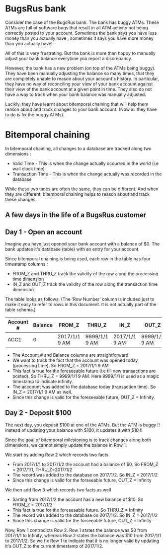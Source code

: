 # BugsRus bank

Consider the case of the BugsRus bank. The bank has buggy ATMs. These ATMs are full of software bugs 
that result in all ATM activity not being correctly posted to your account. Sometimes the bank says you have
less money than you actually have ; sometimes it says you have more money than you actually have!

All of this is very frustrating. But the bank is more than happy to manually adjust your bank balance everytime you report a discrepancy. 

However, the bank has a new problem (on top of the ATMs being buggy). They have been manually adjusting 
the balance so many times, that they are completely unable to reason about your account's history. In particular, they have no way of reconciling your view of your bank account against their view of the bank 
account at a given point in time. They also do not have a way to track when your bank balance was manually adjusted.

Lucikly, they have learnt about bitemporal chaining that will help them reason about and track changes 
to your bank account. (Now all they have to do is fix the buggy ATMs).

# Bitemporal chaining

In bitemporal chaining, all changes to a database are tracked along two dimensions :
* Valid Time - This is when the change actually occurred in the world (i.e wall clock time)
* Transaction Time - This is when the change actually was recorded in the database

While these two times are often the same, they can be different. And when they are different, bitemporal chaining helps to reason about and track these changes.

## A few days  in the life of a BugsRus customer

## Day 1 - Open an account 

Imagine you have just opened your bank account with a balance of $0. The bank updates it's database (table) with an entry for your account.

Since bitemporal chaining is being used, each row in the table has four timestamp columns :
* FROM_Z and THRU_Z track the validity of the row along the processing time dimension
* IN_Z and OUT_Z track the validity of the row along the transaction time dimension

The table looks as follows. (The 'Row Number' column is included just to make it easy to refer to rows in this document. It is not actually part of the table schema.)

| Account # | Balance | FROM_Z        | THRU_Z        | IN_Z          | OUT_Z         | Row Number |
| --        | --      | --            | --            | --            | --            | --         |
| ACC1      | 0       | 2017/1/1 9 AM | 9999/1/1 9 AM | 2017/1/1 9 AM | 9999/1/1 9 AM | 1          |

* The Account # and Balance columns are straightforward
* We want to track the fact that the account was opened today (processing time). So FROM_Z = 2017/1/1 9 AM
* This fact is true for the foreseeable future (i.e till new transactions are posted). So THRU_Z = 9999/1/1 9 AM. Here 9999/1/1 is used as a magic timestamp to indicate infinity.
* The acccount was added to the database today (transaction time). So IN_Z = 2017/1/1 9 AM as well.
* Since this change is valid for the foreseeable future, OUT_Z = Infinity.

## Day 2 - Deposit $100

The next day, you deposit $100 at one of the ATMs. But the ATM is buggy !! Instead of updating your balance
with $100, it updates it with $10 !!

Since the goal of bitemporal milestoning is to track changes along both dimensions, we cannot simply update the balance in Row 1. 

We start by adding Row 2 which records two facts  
* From 2017/1/1 to 2017/1/2 the account had a balance of $0. So FROM_Z = 2017/1/1, THRU_Z=2017/1/2
* The record was added to the database on 2017/1/2. So IN_Z = 2017/1/2
* Since this change is valid for the forseeable future, OUT_Z = Infinity

We then add Row 3 which records two facts as well
* Sarting from 2017/1/2 the account has a new balance of $10. So FROM_Z = 2017/1/2
* This fact is true for the foreseaable future. So THRU_Z = Infinity
* The record was added to the database on 2017/1/2. So IN_Z = 2017/1/2
* Since this change is valid for the forseeable future, OUT_Z = Infinity

Now, Row 1 contradicts Row 2. Row 1 states the balance was $0 from 2017/1/1 to Infinity, whereas Row 2 states the balance was $10 from 2017/1/1 to 2017/1/2. So we fix Row 1 to indicate that it is no longer valid by updating it's OUT_Z to the current timestamp of 2017/1/2.







